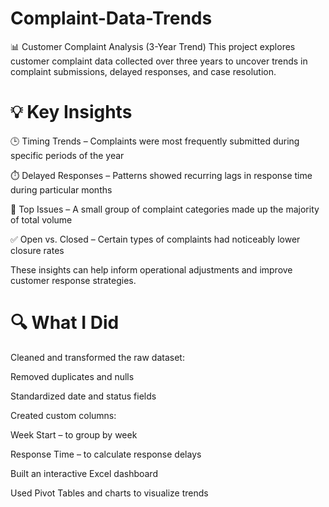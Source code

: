 # Complaint-Data-Trends

📊 Customer Complaint Analysis (3-Year Trend)
This project explores customer complaint data collected over three years to uncover trends in complaint submissions, delayed responses, and case resolution.

# 💡 Key Insights
🕒 Timing Trends – Complaints were most frequently submitted during specific periods of the year

⏱️ Delayed Responses – Patterns showed recurring lags in response time during particular months

📌 Top Issues – A small group of complaint categories made up the majority of total volume

✅ Open vs. Closed – Certain types of complaints had noticeably lower closure rates

These insights can help inform operational adjustments and improve customer response strategies.

# 🔍 What I Did
Cleaned and transformed the raw dataset:

Removed duplicates and nulls

Standardized date and status fields

Created custom columns:

Week Start – to group by week

Response Time – to calculate response delays

Built an interactive Excel dashboard

Used Pivot Tables and charts to visualize trends

